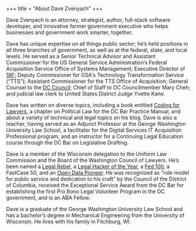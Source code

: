 +++
title = "About Dave Zvenyach"
+++

Dave Zvenyach is an attorney, strategist, author, full-stack software developer, and innovative former government executive who helps businesses and government work smarter, together.

Dave has unique expertise on all things public sector; he’s held positions in all three branches of government, as well as at the federal, state, and local levels. He served as a Senior Technical Advisor and Assistant Commissioner for the US General Service Administration’s Federal Acquisition Service Office of Systems Management; Executive Director of [18F](https://18f.gsa.gov); Deputy Commissioner for GSA's Technology Transformation Service (“TTS”); Assistant Commissioner for the TTS Office of Acquisition; General Counsel to the [DC Council](https://dccouncil.us); Chief of Staff to DC Councilmember Mary Cheh; and judicial law clerk to United States District Judge Yvette Kane.

Dave has written on diverse topics, including a book entitled [Coding for Lawyers](https://codingforlawyers.com), a chapter on Political Law for the DC Bar Practice Manual, and about a variety of technical and legal topics on his blog. Dave is also a teacher, having served as an Adjunct Professor at the George Washington University Law School, a facilitator for the Digital Services IT Acquisition Professional program, and an instructor for a Continuing Legal Education course through the DC Bar on Legislative Drafting.

Dave is a member of the Wisconsin delegation to the Uniform Law Commission and the Board of the Washington Council of Lawyers. He’s been named a [Legal Rebel](http://www.abajournal.com/legalrebels/article/v_david_zvenyach_profile/), a [Legal Hacker of the Year](http://dclegalhackers.org/blog/2015/01/06/the2014lehackiewinners.html), a [Fed 100](https://fcw.com/articles/2017/03/30/fed100-zvenyach-david.aspx), a FastCase 50, and an [Open Data Pioneer](https://usopendata.org/2014/12/17/zvenyach/). He was recognized as “role model for public service and dedication to his craft” by the Council of the District of Columbia, received the Exceptional Service Award from the DC Bar for establishing the first Pro Bono Legal Volunteer Program in the DC government, and is an ABA Fellow.

Dave is a graduate of the George Washington University Law School and has a bachelor’s degree in Mechanical Engineering from the University of Wisconsin. He lives with his family in Fitchburg, WI.
